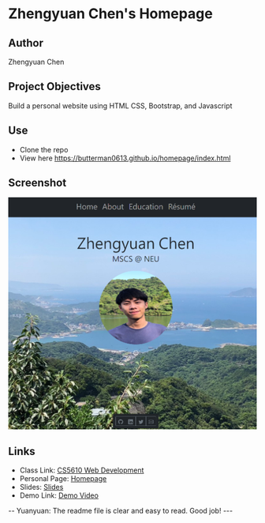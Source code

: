 # Zhengyuan Chen's Homepage
## Author
Zhengyuan Chen
## Project Objectives
Build a personal website using HTML CSS, Bootstrap, and Javascript
## Use
- Clone the repo
- View here https://butterman0613.github.io/homepage/index.html
## Screenshot
![screenshot](/images/screenshot.PNG "screenshot")
## Links
- Class Link: [CS5610 Web Development](https://johnguerra.co/classes/webDevelopment_fall_2021/)
- Personal Page: [Homepage](https://butterman0613.github.io/homepage/index.html)
- Slides: [Slides](https://docs.google.com/presentation/d/1Ioi4SXePsFTJqtGyWZYUcSyZcGXtLuypR5FIlqvQrcE/edit?usp=sharing)
- Demo Link: [Demo Video](https://www.youtube.com/watch?v=Nsoi4z57b7A)

-- Yuanyuan: The readme file is clear and easy to read. Good job! ---
